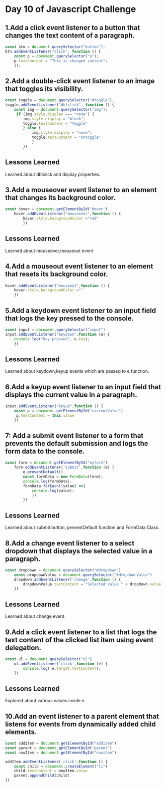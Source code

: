 # Day 10 of Javascript Challenge

## 1.Add a click event listener to a button that changes the text content of a paragraph.

```Javascript
const btn = document.querySelector("button");
btn.addEventListener("click", function () {
    const p = document.querySelector("p");
    p.textContent = "This is changed content";
    });
```

## 2.Add a double-click event listener to an image that toggles its visibility.

```Javascript
const toggle = document.querySelector("#toggle");
toggle.addEventListener("dblclick", function () {
    const img = document.querySelector("img");
     if (img.style.display === "none") {
        img.style.display = "block";
        toggle.textContent = "Toggle"
        } else {
            img.style.display = "none";
            toggle.textContent = "Untoggle"
            }
        })
```

## Lessons Learned

Learned about dblclick and display properties.<br>

## 3.Add a mouseover event listener to an element that changes its background color.

```Javascript
const hover = document.getElementById("Hover")
    hover.addEventListener("mouseover",function () {
        hover.style.backgroundColor ="red"
        })
```

## Lessons Learned

Learned about mouseover,mouseout event<br>

## 4.Add a mouseout event listener to an element that resets its background color.

```Javascript
hover.addEventListener("mouseout",function () {
    hover.style.backgroundColor =""
    })
```

## 5.Add a keydown event listener to an input field that logs the key pressed to the console.

```Javascript
const input = document.querySelector("input")
input.addEventListener("keydown",function (e) {
    console.log("key pressed", e.key);
    })
```

## Lessons Learned

Learned about keydown,keyup events which are passed to e function.

## 6.Add a keyup event listener to an input field that displays the current value in a paragraph.

```Javascript
input.addEventListener("keyup",function () {
    const p = document.getElementById("currentValue")
     p.textContent = this.value
    })
```

## 7: Add a submit event listener to a form that prevents the default submission and logs the form data to the console.

```Javascript
const form = document.getElementById("myform")
    form.addEventListener('submit',function (e) {
        e.preventDefault()
        const formData = new FormData(form);
        console.log(formData);
        formData.forEach((value) =>{
            console.log(value);
            })
        })
```

## Lessons Learned

Learned about submit button, preventDefault function and FormData Class.<br>

## 8.Add a change event listener to a select dropdown that displays the selected value in a paragraph.

```Javascript
const dropdown = document.querySelector("#dropdown")
    const dropdownValue = document.querySelector("#dropdownValue")
    dropdown.addEventListener('change',function () {
        dropdownValue.textContent = "Selected Value " + dropdown.value
    })
```

## Lessons Learned

Learned about change event.<br>

## 9.Add a click event listener to a list that logs the text content of the clicked list item using event delegation.

```Javascript
const ul = document.querySelector("ul")
    ul.addEventListener('click',function (e) {
        console.log( e.target.textContent);
    })
```

## Lessons Learned

Explored about various values inside e.<br>

## 10.Add an event listener to a parent element that listens for events from dynamically added child elements.

```Javascript
const addItem = document.getElementById("additem")
const parent = document.getElementById("parent")
const newItem = document.getElementById("newitem")

addItem.addEventListener('click',function () {
    const child = document.createElement("li")
    child.textContent = newItem.value
    parent.appendChild(child)
})
```
